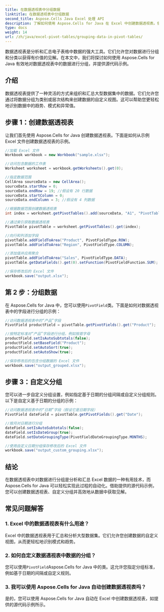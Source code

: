 ```yaml
---
title: 在数据透视表中分组数据
linktitle: 在数据透视表中分组数据
second_title: Aspose.Cells Java Excel 处理 API
description: 了解如何使用 Aspose.Cells for Java 在 Excel 中创建数据透视表。使用源代码示例自动进行数据分组和分析。
type: docs
weight: 14
url: /zh/java/excel-pivot-tables/grouping-data-in-pivot-tables/
---
```


数据透视表是分析和汇总电子表格中数据的强大工具。它们允许您对数据进行分组和分类以获得有价值的见解。在本文中，我们将探讨如何使用 Aspose.Cells for Java 有效地对数据透视表中的数据进行分组，并提供源代码示例。

## 介绍

数据透视表提供了一种灵活的方式来组织和汇总大型数据集中的数据。它们允许您通过将数据分组为类别或层次结构来创建数据的自定义视图。这可以帮助您更轻松地识别数据中的趋势、模式和异常值。

## 步骤 1：创建数据透视表

让我们首先使用 Aspose.Cells for Java 创建数据透视表。下面是如何从示例 Excel 文件创建数据透视表的示例。

```java
//加载 Excel 文件
Workbook workbook = new Workbook("sample.xlsx");

//访问包含数据的工作表
Worksheet worksheet = workbook.getWorksheets().get(0);

//指定数据范围
CellArea sourceData = new CellArea();
sourceData.startRow = 0;
sourceData.endRow = 19; //假设有 20 行数据
sourceData.startColumn = 0;
sourceData.endColumn = 3; //假设有 4 列数据

//根据数据范围创建数据透视表
int index = worksheet.getPivotTables().add(sourceData, "A1", "PivotTable1");

//通过索引获取数据透视表
PivotTable pivotTable = worksheet.getPivotTables().get(index);

//向行和列添加字段
pivotTable.addFieldToArea("Product", PivotFieldType.ROW);
pivotTable.addFieldToArea("Region", PivotFieldType.COLUMN);

//添加值并应用聚合
pivotTable.addFieldToArea("Sales", PivotFieldType.DATA);
pivotTable.getDataFields().get(0).setFunction(PivotFieldFunction.SUM);

//保存修改后的 Excel 文件
workbook.save("output.xlsx");
```

## 第 2 步：分组数据

在 Aspose.Cells for Java 中，您可以使用`PivotField`类。下面是如何对数据透视表中的字段进行分组的示例：

```java
//访问数据透视表中的“产品”字段
PivotField productField = pivotTable.getPivotFields().get("Product");

//按特定标准对“产品”字段进行分组，例如按首字母
productField.setIsAutoSubtotals(false);
productField.setBaseField("Product");
productField.setAutoSort(true);
productField.setAutoShow(true);

//保存修改后的包含分组数据的 Excel 文件
workbook.save("output_grouped.xlsx");
```

## 步骤 3：自定义分组

您可以进一步自定义分组设置，例如指定基于日期的分组间隔或自定义分组规则。以下是自定义基于日期的分组的示例：

```java
//访问数据透视表中的“日期”字段（假设它是日期字段）
PivotField dateField = pivotTable.getPivotFields().get("Date");

//按月对日期进行分组
dateField.setIsAutoSubtotals(false);
dateField.setIsDateGroup(true);
dateField.setDateGroupingType(PivotFieldDateGroupingType.MONTHS);

//使用自定义日期分组保存修改后的 Excel 文件
workbook.save("output_custom_grouping.xlsx");
```

## 结论

在数据透视表中对数据进行分组是分析和汇总 Excel 数据的一种有用技术，而 Aspose.Cells for Java 可以轻松实现此过程的自动化。借助提供的源代码示例，您可以创建数据透视表、自定义分组并高效地从数据中获取见解。

## 常见问题解答

### 1. Excel 中的数据透视表有什么用途？

Excel 中的数据透视表用于汇总和分析大型数据集。它们允许您创建数据的自定义视图，从而更轻松地识别模式和趋势。

### 2. 如何自定义数据透视表中数据的分组？

您可以使用`PivotField`Aspose.Cells for Java 中的类。这允许您指定分组标准，例如基于日期的间隔或自定义规则。

### 3. 我可以使用 Aspose.Cells for Java 自动创建数据透视表吗？

是的，您可以使用 Aspose.Cells for Java 自动在 Excel 中创建数据透视表，如提供的源代码示例所示。